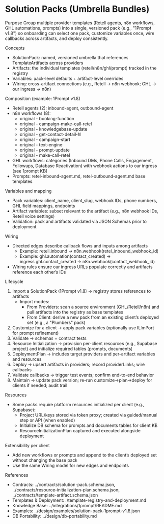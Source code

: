 # Solution Packs (Umbrella Bundles)

Purpose
Group multiple provider templates (Retell agents, n8n workflows, GHL automations, prompts) into a single, versioned pack (e.g., "1Prompt v1.8") so onboarding can select one pack, customize variables once, wire callbacks across artifacts, and deploy consistently.

Concepts
- SolutionPack: named, versioned umbrella that references TemplateArtifacts across providers
- Artifacts: the individual templates (retell/n8n/ghl/prompt) tracked in the registry
- Variables: pack-level defaults + artifact-level overrides
- Wiring: cross-artifact connections (e.g., Retell → n8n webhook; GHL → our ingress → n8n)

Composition (example: 1Prompt v1.8)
- Retell agents (2): inbound-agent, outbound-agent
- n8n workflows (8):
  - original - booking-function
  - original - campaign-make-call-retel
  - original - knowledgebase-update
  - original - get-contact-detail-hl
  - original - campaign-start
  - original - text-engine
  - original - prompt-update
  - original - make-call-retel
- GHL workflows: categories (Inbound DMs, Phone Calls, Engagement, Followups, Database Reactivation) with webhook actions to our ingress (see 1prompt KB)
- Prompts: retel-inbound-agent.md, retel-outbound-agent.md base templates

Variables and mapping
- Pack variables: client_name, client_slug, webhook IDs, phone numbers, GHL field mappings, endpoints
- Artifact variables: subset relevant to the artifact (e.g., n8n webhook IDs, Retell voice settings)
- Validation: pack and artifacts validated via JSON Schemas prior to deployment

Wiring
- Directed edges describe callback flows and inputs among artifacts
  - Example: retell.inbound → n8n.webhook(retel_inbound_webhook_id)
  - Example: ghl.automation(contact_created) → ingress.ghl.contact_created → n8n.webhook(contact_webhook_id)
- Wiring rules ensure our ingress URLs populate correctly and artifacts reference each other’s IDs

Lifecycle
1) Import a SolutionPack (1Prompt v1.8) → registry stores references to artifacts
   - Import modes:
     - From Providers: scan a source environment (GHL/Retell/n8n) and pull artifacts into the registry as base templates
     - From Client: derive a new pack from an existing client’s deployed set (e.g., a "Plumbers" pack)
2) Customize for a client → apply pack variables (optionally use ILlmPort for prompt refinement)
3) Validate → schemas + contract tests
4) Resource Initialization → provision per-client resources (e.g., Supabase project) and initialize required tables (prompts, documents)
5) DeploymentPlan → includes target providers and per-artifact variables and resources
6) Deploy → upsert artifacts in providers; record providerLinks; wire callbacks
7) Validate callbacks → trigger test events; confirm end-to-end behavior
8) Maintain → update pack version; re-run customize→plan→deploy for clients if needed; audit trail

Resources
- Some packs require platform resources initialized per client (e.g., Supabase):
  - Project URL/keys stored via token proxy; created via guided/manual step or API (when enabled)
  - Initialize DB schema for prompts and documents tables for client KB
  - ResourceInitializationPlan captured and executed alongside deployment

Extensibility per client
- Add new workflows or prompts and append to the client’s deployed set without changing the base pack
- Use the same Wiring model for new edges and endpoints

References
- Contracts: ../contracts/solution-pack.schema.json, ../contracts/resource-initialization-plan.schema.json, ../contracts/template-artifact.schema.json
- Templates & Deployment: ./template-registry-and-deployment.md
- Knowledge Base: ../integrations/1prompt/README.md
- Examples: ../design/examples/solution-pack-1prompt-v1.8.json
- DB Portability: ../design/db-portability.md
